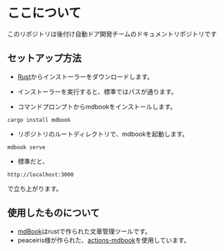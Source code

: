 # ここについて

このリポジトリは後付け自動ドア開発チームのドキュメントリポジトリです

## セットアップ方法

- [Rust](https://www.rust-lang.org/ja/tools/install)からインストーラーをダウンロードします。
- インストーラーを実行すると、標準ではパスが通ります。

- コマンドプロンプトからmdbookをインストールします。

```shell
cargo install mdbook
```

- リポジトリのルートディレクトリで、mdbookを起動します。

```shell
mdbook serve
```

- 標準だと、

```url
http://localhost:3000
```

で立ち上がります。

## 使用したものについて

- [mdBook](https://github.com/rust-lang/mdBook)はrustで作られた文章管理ツールです。
- peaceiris様が作られた、[actions-mdbook](https://github.com/peaceiris/actions-mdbook)を使用しています。
